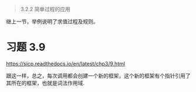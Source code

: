 > 3.2.2 简单过程的应用

继上一节，举例说明了求值过程及规则。

# 习题 3.9

https://sicp.readthedocs.io/en/latest/chp3/9.html 

跟这一样，总之，每次调用都会创建一个新的框架，这个新的框架有个指针引用了其所在的框架，也就是词法作用域.
